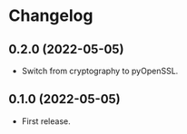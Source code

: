 # Changelog

## 0.2.0 (2022-05-05)

- Switch from cryptography to pyOpenSSL.

## 0.1.0 (2022-05-05)

- First release.
